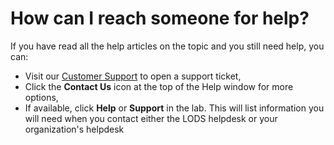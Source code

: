 # How can I reach someone for help?

If you have read all the help articles on the topic and you still need help, you can:
- Visit our [Customer Support](https://www.learnondemandsystems.com/customer-support/) to open a support ticket,
- Click the **Contact Us** icon at the top of the Help window for more options,
- If available, click **Help** or **Support** in the lab. This will list information you will need when you contact either the LODS helpdesk or your organization's helpdesk  
